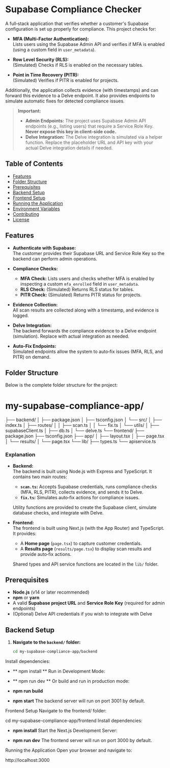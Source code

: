 # Supabase Compliance Checker

A full‑stack application that verifies whether a customer's Supabase configuration is set up properly for compliance. This project checks for:

- **MFA (Multi-Factor Authentication):**  
  Lists users using the Supabase Admin API and verifies if MFA is enabled (using a custom field in `user_metadata`).

- **Row Level Security (RLS):**  
  (Simulated) Checks if RLS is enabled on the necessary tables.

- **Point in Time Recovery (PITR):**  
  (Simulated) Verifies if PITR is enabled for projects.

Additionally, the application collects evidence (with timestamps) and can forward this evidence to a Delve endpoint. It also provides endpoints to simulate automatic fixes for detected compliance issues.

> **Important:**  
> - **Admin Endpoints:** The project uses Supabase Admin API endpoints (e.g., listing users) that require a Service Role Key. **Never expose this key in client‑side code.**  
> - **Delve Integration:** The Delve integration is simulated via a helper function. Replace the placeholder URL and API key with your actual Delve integration details if needed.

## Table of Contents

- [Features](#features)
- [Folder Structure](#folder-structure)
- [Prerequisites](#prerequisites)
- [Backend Setup](#backend-setup)
- [Frontend Setup](#frontend-setup)
- [Running the Application](#running-the-application)
- [Environment Variables](#environment-variables)
- [Contributing](#contributing)
- [License](#license)

## Features

- **Authenticate with Supabase:**  
  The customer provides their Supabase URL and Service Role Key so the backend can perform admin operations.

- **Compliance Checks:**  
  - **MFA Check:** Lists users and checks whether MFA is enabled by inspecting a custom `mfa_enrolled` field in `user_metadata`.  
  - **RLS Check:** (Simulated) Returns RLS status for tables.  
  - **PITR Check:** (Simulated) Returns PITR status for projects.

- **Evidence Collection:**  
  All scan results are collected along with a timestamp, and evidence is logged.

- **Delve Integration:**  
  The backend forwards the compliance evidence to a Delve endpoint (simulation). Replace with actual integration as needed.

- **Auto‑Fix Endpoints:**  
  Simulated endpoints allow the system to auto‑fix issues (MFA, RLS, and PITR) on demand.

## Folder Structure

Below is the complete folder structure for the project:

# my-supabase-compliance-app/
├── backend/
│   ├── package.json
│   ├── tsconfig.json
│   └── src/
│       ├── index.ts
│       ├── routes/
│       │   ├── scan.ts
│       │   └── fix.ts
│       └── utils/
│           ├── supabaseClient.ts
│           ├── db.ts
│           └── delve.ts
└── frontend/
    ├── package.json
    ├── tsconfig.json
    ├── app/
    │   ├── layout.tsx
    │   ├── page.tsx
    │   └── results/
    │       └── page.tsx
    └── lib/
        ├── types.ts
        └── apiservice.ts


### Explanation

- **Backend:**  
  The backend is built using Node.js with Express and TypeScript. It contains two main routes:
  - **`scan.ts`:** Accepts Supabase credentials, runs compliance checks (MFA, RLS, PITR), collects evidence, and sends it to Delve.
  - **`fix.ts`:** Simulates auto‑fix actions for compliance issues.
  
  Utility functions are provided to create the Supabase client, simulate database checks, and integrate with Delve.

- **Frontend:**  
  The frontend is built using Next.js (with the App Router) and TypeScript. It provides:
  - A **Home page** (`page.tsx`) to capture customer credentials.
  - A **Results page** (`results/page.tsx`) to display scan results and provide auto‑fix actions.
  
  Shared types and API service functions are located in the `lib/` folder.

## Prerequisites

- **Node.js** (v14 or later recommended)
- **npm** or **yarn**
- A valid **Supabase project URL** and **Service Role Key** (required for admin endpoints)
- (Optional) Delve API credentials if you wish to integrate with Delve

## Backend Setup

1. **Navigate to the `backend/` folder:**

   ```bash
   cd my-supabase-compliance-app/backend
Install dependencies:

- ** npm install **
Run in Development Mode:

- ** npm run dev **
Or build and run in production mode:


- **npm run build**
- **npm start**
The backend server will run on port 3001 by default.

Frontend Setup
Navigate to the frontend/ folder:


cd my-supabase-compliance-app/frontend
Install dependencies:


- **npm install**
Start the Next.js Development Server:


- **npm run dev**
The frontend server will run on port 3000 by default.

Running the Application
Open your browser and navigate to:

http://localhost:3000
